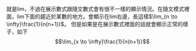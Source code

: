 就是lim，不過在展示數式跟隨文數式會有很不一樣的顯示情況。在隨文模式裡面，lim下面的趨近於某數的地方。會顯示在lim右邊，長這樣$\lim_{n \to \infty}\frac{1}{n(n+1)}$。
但是如果是在展示數式裡面的話就會顯示正常的樣子，如下$$\lim_{x \to \infty}\frac{1}{n(n+1)}$$
